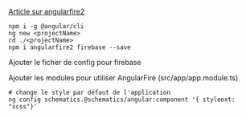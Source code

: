 [Article sur angularfire2](https://medium.com/letsboot/lets-learn-how-to-install-and-setup-angularfire2-4-0-135d72bb0a41)

```shell
npm i -g @angular/cli
ng new <projectName>
cd ./<projectName>
npm i angularfire2 firebase --save
```

Ajouter le ficher de config pour firebase

Ajouter les modules pour utiliser AngularFire (src/app/app.module.ts)

```shell
# change le style par défaut de l'application
ng config schematics.@schematics/angular:component '{ styleext: "scss"}'
```
